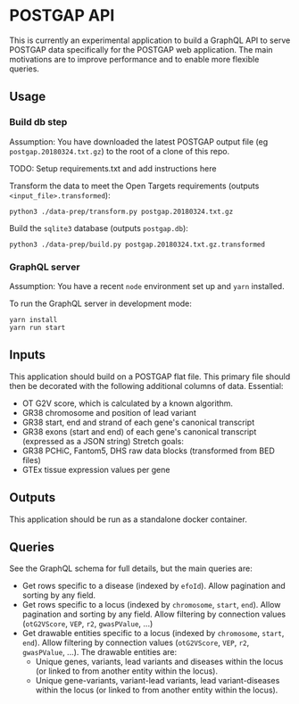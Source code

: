 # POSTGAP API
This is currently an experimental application to build a GraphQL API to serve POSTGAP data specifically for the POSTGAP web application. The main motivations are to improve performance and to enable more flexible queries.

## Usage
### Build db step
Assumption: You have downloaded the latest POSTGAP output file (eg `postgap.20180324.txt.gz`) to the root of a clone of this repo.

TODO: Setup requirements.txt and add instructions here

Transform the data to meet the Open Targets requirements (outputs `<input_file>.transformed`):
```
python3 ./data-prep/transform.py postgap.20180324.txt.gz
```

Build the `sqlite3` database (outputs `postgap.db`):
```
python3 ./data-prep/build.py postgap.20180324.txt.gz.transformed
```

### GraphQL server
Assumption: You have a recent `node` environment set up and `yarn` installed.

To run the GraphQL server in development mode:
```
yarn install
yarn run start
```

## Inputs
This application should build on a POSTGAP flat file. This primary file should then be decorated with the following additional columns of data.
Essential:
* OT G2V score, which is calculated by a known algorithm.
* GR38 chromosome and position of lead variant
* GR38 start, end and strand of each gene's canonical transcript
* GR38 exons (start and end) of each gene's canonical transcript (expressed as a JSON string)
Stretch goals:
* GR38 PCHiC, Fantom5, DHS raw data blocks (transformed from BED files)
* GTEx tissue expression values per gene

## Outputs
This application should be run as a standalone docker container.

## Queries
See the GraphQL schema for full details, but the main queries are:
* Get rows specific to a disease (indexed by `efoId`). Allow pagination and sorting by any field.
* Get rows specific to a locus (indexed by `chromosome`, `start`, `end`). Allow pagination and sorting by any field. Allow filtering by connection values (`otG2VScore`, `VEP`, `r2`, `gwasPValue`, ...)
* Get drawable entities specific to a locus (indexed by `chromosome`, `start`, `end`). Allow filtering by connection values (`otG2VScore`, `VEP`, `r2`, `gwasPValue`, ...). The drawable entities are:
  * Unique genes, variants, lead variants and diseases within the locus (or linked to from another entity within the locus).
  * Unique gene-variants, variant-lead variants, lead variant-diseases within the locus (or linked to from another entity within the locus).

